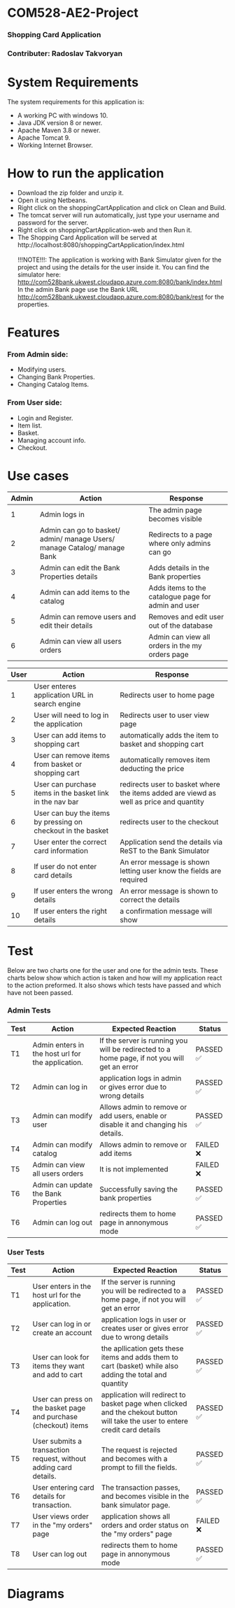 # COM528-AE2-Project
### Shopping Card Application
### Contributer: Radoslav Takvoryan
# System Requirements 
The system requirements for this application is:
- A working PC with windows 10.
- Java JDK version 8 or newer.
- Apache Maven 3.8 or newer.
- Apache Tomcat 9.
- Working Internet Browser.
# How to run the application
- Download the zip folder and unzip it.
- Open it using Netbeans.
- Right click on the shoppingCartApplication and click on Clean and Build.
- The tomcat server will run automatically, just type your username and password for the server.
- Right click on shoppingCartApplication-web and then Run it. 
- The Shopping Card Application will be served at http://localhost:8080/shoppingCartApplication/index.html <br><br>
!!!NOTE!!!: The application is working with Bank Simulator given for the project and using the details for the user inside it.
You can find the simulator here: http://com528bank.ukwest.cloudapp.azure.com:8080/bank/index.html
In the admin Bank page use the Bank URL http://com528bank.ukwest.cloudapp.azure.com:8080/bank/rest for the properties.

# Features 
### From Admin side:
- Modifying users.
- Changing Bank Properties.
- Changing Catalog Items.
### From User side:
- Login and Register.
- Item list.
- Basket.
- Managing account info.
- Checkout.
# Use cases
| Admin | Action | Response|
|------|--------|---------|
| 1 | Admin logs in | The admin page becomes visible | 
| 2 | Admin can go to basket/ admin/ manage Users/ manage Catalog/ manage Bank | Redirects to a page where only admins can go |
| 3 | Admin can edit the Bank Properties details | Adds details in the Bank properties |
| 4 | Admin can add items to the catalog | Adds items to the catalogue page for admin and user |
| 5 | Admin can remove users and edit their details | Removes and edit user out of the database |
| 6 | Admin can view all users orders | Admin can view all orders in the my orders page |

|User | Action | Response|
|------|--------|---------|
| 1 | User enteres application URL in search engine | Redirects user to home page |
| 2 | User will need to log in the application | Redirects user to user view page |
| 3 | User can add items to shopping cart | automatically adds the item to basket and shopping cart |
| 4 | User can remove items from basket or shopping cart | automatically removes item deducting the price |
| 5 | User can purchase items in the basket link in the nav bar | redirects user to basket where the items added are viewd as well as price and quantity |
| 6 | User can buy the items by pressing on checkout in the basket | redirects user to the checkout |
| 7 | User enter the correct card information | Application send the details via ReST to the Bank Simulator |
| 8 | If user do not enter card details | An error message is shown letting user know the fields are required |
| 9 | If user enters the wrong details | An error message is shown to correct the details |
| 10 | If user enters the right details | a confirmation message will show |
# Test
Below are two charts one for the user and one for the admin tests. These charts below show which action is taken and how will my application react to the action preformed. It also shows which tests have passed and which have not been passed.
### Admin Tests
| Test | Action| Expected Reaction| Status |
| --------- | --------------------------- | -------------------------------- | ------ |
| T1 | Admin enters in the host url for the application. | If the server is running you will be redirected to a home page, if not you will get an error | PASSED ✅ |
| T2 | Admin can log in | application logs in admin or gives error due to wrong details | PASSED ✅ |
| T3 | Admin can modify user| Allows admin to remove or add users, enable or disable it and changing his details. | PASSED ✅  |
| T4 | Admin can modify catalog| Allows admin to remove or add items | FAILED ❌ | Wasn't able to add new products even when trying different ways | 
| T5 | Admin can view all users orders | It is not implemented | FAILED ❌ | 
| T6 | Admin can update the Bank Properties |  Successfully saving the bank properties |  PASSED ✅  |
| T6 | Admin can log out |  redirects them to home page in annonymous mode|  PASSED ✅  |
### User Tests
| Test | Action| Expected Reaction| Status |
| --------- | --------------------------- | -------------------------------- | ------ |
| T1 | User enters in the host url for the application. | If the server is running you will be redirected to a home page, if not you will get an error | PASSED ✅ |
| T2 | User can log in or create an account | application logs in user or creates user or gives error due to wrong details  | PASSED ✅ |
| T3 | User can look for items they want and add to cart | the apllication gets these items and adds them to cart (basket) while also adding the total and quantity | PASSED ✅ |
| T4 | User can press on the basket page and purchase (checkout) items | application will redirect to basket page when clicked and the chekout button will take the user to entere credit card details | PASSED ✅  |
| T5 | User submits a transaction request, without adding card details. | The request is rejected and becomes with a prompt to fill the fields. | PASSED ✅ | The tranaction design was not functioning and failing to show a succesful or unsuccussfail action|
| T6 | User entering card details for transaction. | The transaction passes, and becomes visible in the bank simulator page. |  PASSED ✅ | 
| T7 | User views order in the "my orders" page | application shows all orders and order status on the "my orders" page | FAILED ❌  |
| T8 | User can log out | redirects them to home page in annonymous mode | PASSED ✅   |
# Diagrams
